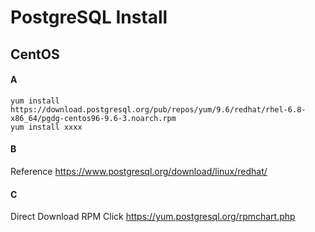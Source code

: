 # PostgreSQL Install


## CentOS

#### A
```
yum install https://download.postgresql.org/pub/repos/yum/9.6/redhat/rhel-6.8-x86_64/pgdg-centos96-9.6-3.noarch.rpm
yum install xxxx
```


#### B
Reference https://www.postgresql.org/download/linux/redhat/


#### C
Direct Download RPM
Click https://yum.postgresql.org/rpmchart.php
